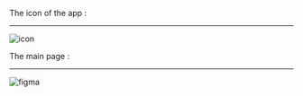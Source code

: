 The icon of the app :
<hr>


![icon](https://github.com/user-attachments/assets/2ef6946e-ffd4-4959-9057-598de10ef446)

The main page :
<hr>

![figma](https://github.com/user-attachments/assets/bb7bbbaa-f7c3-4ce9-a3f4-475012022bf7)
